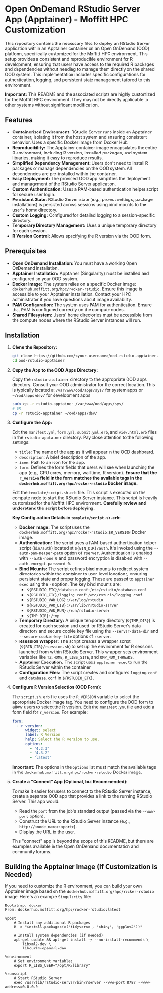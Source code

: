 # Open OnDemand RStudio Server App (Apptainer) - Moffitt HPC Customization

This repository contains the necessary files to deploy an RStudio Server application within an Apptainer container on an Open OnDemand (OOD) platform, specifically customized for the Moffitt HPC environment. This setup provides a consistent and reproducible environment for R development, ensuring that users have access to the required R packages and dependencies without needing to manage them directly on the shared OOD system. This implementation includes specific configurations for authentication, logging, and persistent state management tailored to this environment.

**Important:** This README and the associated scripts are highly customized for the Moffitt HPC environment. They may not be directly applicable to other systems without significant modification.

## Features

*   **Containerized Environment:** RStudio Server runs inside an Apptainer container, isolating it from the host system and ensuring consistent behavior. Uses a specific Docker image from Docker Hub.
*   **Reproducibility:** The Apptainer container image encapsulates the entire R environment, including R version, installed packages, and system libraries, making it easy to reproduce results.
*   **Simplified Dependency Management:** Users don't need to install R packages or manage dependencies on the OOD system. All dependencies are pre-installed within the container.
*   **Easy Deployment:** The provided OOD app simplifies the deployment and management of the RStudio Server application.
*   **Custom Authentication:** Uses a PAM-based authentication helper script for secure user login.
*   **Persistent State:** RStudio Server state (e.g., project settings, package installations) is persisted across sessions using bind mounts to the user's home directory.
*   **Custom Logging:** Configured for detailed logging to a session-specific directory.
*   **Temporary Directory Management:** Uses a unique temporary directory for each session.
*   **R Version Control:** Allows specifying the R version via the OOD form.

## Prerequisites

*   **Open OnDemand Installation:** You must have a working Open OnDemand installation.
*   **Apptainer Installation:** Apptainer (Singularity) must be installed and configured on your OOD system.
*   **Docker Image:** The system relies on a specific Docker image: `dockerhub.moffitt.org/hpc/rocker-rstudio`. Ensure this image is accessible to your Apptainer installation. Contact your HPC administrator if you have questions about image availability.
*   **PAM Configuration:** The system uses PAM for authentication. Ensure that PAM is configured correctly on the compute nodes.
*   **Shared Filesystem:** Users' home directories must be accessible from the compute nodes where the RStudio Server instances will run.

## Installation

1.  **Clone the Repository:**

    ```bash
    git clone https://github.com/<your-username>/ood-rstudio-apptainer.git
    cd ood-rstudio-apptainer
    ```

2.  **Copy the App to the OOD Apps Directory:**

    Copy the `rstudio-apptainer` directory to the appropriate OOD apps directory. Consult your OOD administrator for the correct location. This is typically located at `/var/www/ood/apps/sys/` for system apps or `~/ood/apps/dev/` for development apps.

    ```bash
    sudo cp -r rstudio-apptainer /var/www/ood/apps/sys/
    # OR
    cp -r rstudio-apptainer ~/ood/apps/dev/
    ```

3.  **Configure the App:**

    Edit the `manifest.yml`, `form.yml`, `submit.yml.erb`, and `view.html.erb` files in the `rstudio-apptainer` directory. Pay close attention to the following settings:

    *   `title`: The name of the app as it will appear in the OOD dashboard.
    *   `description`: A brief description of the app.
    *   `icon`: Path to an icon for the app.
    *   `form`: Defines the form fields that users will see when launching the app (e.g., CPU cores, memory, wall time, R version). **Ensure that the `r_version` field in the form matches the available tags in the `dockerhub.moffitt.org/hpc/rocker-rstudio` Docker image.**

    Edit the `template/script.sh.erb` file. This script is executed on the compute node to start the RStudio Server instance. This script is heavily customized for the Moffitt HPC environment. **Carefully review and understand the script before deploying.**

    **Key Configuration Details in `template/script.sh.erb`:**

    *   **Docker Image:** The script uses the `dockerhub.moffitt.org/hpc/rocker-rstudio:$R_VERSION` Docker image.
    *   **Authentication:** The script uses a PAM-based authentication helper script (`bin/auth`) located at `${BIN_DIR}/auth`. It's invoked using the `--auth-pam-helper-path` option of `rserver`. Authentication is enabled with `--auth-none 0` and password encryption is disabled with `--auth-encrypt-password 0`.
    *   **Bind Mounts:** The script defines bind mounts to redirect system directories within the container to user-level locations, ensuring persistent state and proper logging. These are passed to `apptainer exec` using the `-B` option.  The key bind mounts are:
        *   `${RSTUDIO_ETC}/database.conf:/etc/rstudio/database.conf`
        *   `${RSTUDIO_ETC}/logging.conf:/etc/rstudio/logging.conf`
        *   `${RSTUDIO_VAR_LOG}:/var/log/rstudio`
        *   `${RSTUDIO_VAR_LIB}:/var/lib/rstudio-server`
        *   `${RSTUDIO_VAR_RUN}:/run/rstudio-server`
        *   `${TMP_DIR}:/tmp`
    *   **Temporary Directory:** A unique temporary directory (`${TMP_DIR}`) is created for each session and used for RStudio Server's data directory and secure cookie key file using the `--server-data-dir` and `--secure-cookie-key-file` options of `rserver`.
    *   **Rsession Wrapper:** The script creates a wrapper script (`${BIN_DIR}/rsession.sh`) to set up the environment for R sessions launched from within RStudio Server. This wrapper sets environment variables like `TZ`, `HOME`, `R_LIBS_SITE`, and `OMP_NUM_THREADS`.
    *   **Apptainer Execution:** The script uses `apptainer exec` to run the RStudio Server within the container.
    *   **Configuration Files:** The script creates and configures `logging.conf` and `database.conf` in `${RSTUDIO_ETC}`.

4.  **Configure R Version Selection (OOD Form):**

    The `script.sh.erb` file uses the `R_VERSION` variable to select the appropriate Docker image tag. You need to configure the OOD form to allow users to select the R version. Edit the `manifest.yml` file and add a form field for `r_version`. For example:

    ```yaml
    form:
      - r_version:
          widget: select
          label: R Version
          help: Select the R version to use.
          options:
            - "4.2.3"
            - "4.3.2"
            - "latest"
    ```

    **Important:** The options in the `options` list must match the available tags in the `dockerhub.moffitt.org/hpc/rocker-rstudio` Docker image.

5.  **Create a "Connect" App (Optional, but Recommended):**

    To make it easier for users to connect to the RStudio Server instance, create a separate OOD app that provides a link to the running RStudio Server. This app would:

    *   Read the `port` from the job's standard output (passed via the `--www-port` option).
    *   Construct the URL to the RStudio Server instance (e.g., `http://<node_name>:<port>`).
    *   Display the URL to the user.

    This "connect" app is beyond the scope of this README, but there are examples available in the Open OnDemand documentation and community forums.

## Building the Apptainer Image (If Customization is Needed)

If you need to customize the R environment, you can build your own Apptainer image based on the `dockerhub.moffitt.org/hpc/rocker-rstudio` image. Here's an example `Singularity` file:

```singularity
Bootstrap: docker
From: dockerhub.moffitt.org/hpc/rocker-rstudio:latest

%post
    # Install any additional R packages
    R -e "install.packages(c('tidyverse', 'shiny', 'ggplot2'))"

    # Install system dependencies (if needed)
    apt-get update && apt-get install -y --no-install-recommends \
        libxml2-dev \
        libcurl4-openssl-dev

%environment
    # Set environment variables
    export R_LIBS_USER="/opt/R/library"

%runscript
    # Start RStudio Server
    exec /usr/lib/rstudio-server/bin/rserver --www-port 8787 --www-address=0.0.0.0

